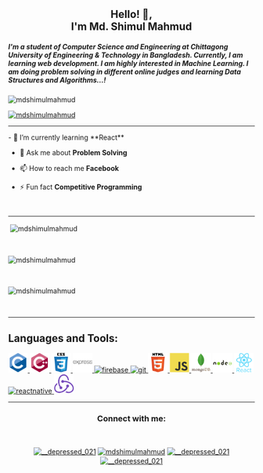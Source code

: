 <h2 align="center">Hello! 👋, <br>
I'm Md. Shimul Mahmud</h2>

<h5 align="left">I'm a student of Computer Science and Engineering at Chittagong University of Engineering & Technology in Bangladesh. Currently, I am learning web development. I am highly interested in Machine Learning. I am doing problem solving in different online judges and learning Data Structures and Algorithms...! </h5>

<p align="left"> <img src="https://komarev.com/ghpvc/?username=mdshimulmahmud&label=Profile%20views&color=0e75b6&style=flat" alt="mdshimulmahmud" /> </p>

<p align="left, background: dark, font-color: white"> 
  <a href="https://github.com/ryo-ma/github-profile-trophy">
  <img src="https://github-profile-trophy.vercel.app/?username=mdshimulmahmud" alt="mdshimulmahmud" />
  </a>
</p>
<hr>
- 🌱 I’m currently learning **React**

- 💬 Ask me about **Problem Solving**

- 📫 How to reach me **Facebook**

- ⚡ Fun fact **Competitive Programming**
<br>
<hr>
<p>&nbsp;<img align="center" src="https://github-readme-stats.vercel.app/api?username=mdshimulmahmud&show_icons=true&locale=en" alt="mdshimulmahmud" /></p>
<br>
<p>
  <img align="center" src="https://github-readme-streak-stats.herokuapp.com/?user=mdshimulmahmud&" alt="mdshimulmahmud" />
</p>
<br>
<p>
  <img align="center" src="https://github-readme-stats.vercel.app/api/top-langs?username=mdshimulmahmud&show_icons=true&locale=en&layout=compact" alt="mdshimulmahmud" />
</p>
<br>
<hr>
<h2 align="left">Languages and Tools:</h2> 
<p align="left"><a href="https://www.cprogramming.com/" target="_blank" rel="noreferrer"> <img src="https://raw.githubusercontent.com/devicons/devicon/master/icons/c/c-original.svg" alt="c" width="40" height="40"/> </a><a href="https://www.w3schools.com/cpp/" target="_blank" rel="noreferrer"> <img src="https://raw.githubusercontent.com/devicons/devicon/master/icons/cplusplus/cplusplus-original.svg" alt="cplusplus" width="40" height="40"/> </a><a href="https://www.w3schools.com/css/" target="_blank" rel="noreferrer"> <img src="https://raw.githubusercontent.com/devicons/devicon/master/icons/css3/css3-original-wordmark.svg" alt="css3" width="40" height="40"/> </a><a href="https://expressjs.com" target="_blank" rel="noreferrer"> <img src="https://raw.githubusercontent.com/devicons/devicon/master/icons/express/express-original-wordmark.svg" alt="express" width="40" height="40"/> </a><a href="https://firebase.google.com/" target="_blank" rel="noreferrer"> <img src="https://www.vectorlogo.zone/logos/firebase/firebase-icon.svg" alt="firebase" width="40" height="40"/> </a> <a href="https://git-scm.com/" target="_blank" rel="noreferrer"> <img src="https://www.vectorlogo.zone/logos/git-scm/git-scm-icon.svg" alt="git" width="40" height="40"/> </a> <a href="https://www.w3.org/html/" target="_blank" rel="noreferrer"> <img src="https://raw.githubusercontent.com/devicons/devicon/master/icons/html5/html5-original-wordmark.svg" alt="html5" width="40" height="40"/> </a><a href="https://developer.mozilla.org/en-US/docs/Web/JavaScript" target="_blank" rel="noreferrer"> <img src="https://raw.githubusercontent.com/devicons/devicon/master/icons/javascript/javascript-original.svg" alt="javascript" width="40" height="40"/> </a><a href="https://www.mongodb.com/" target="_blank" rel="noreferrer"> <img src="https://raw.githubusercontent.com/devicons/devicon/master/icons/mongodb/mongodb-original-wordmark.svg" alt="mongodb" width="40" height="40"/> </a><a href="https://nodejs.org" target="_blank" rel="noreferrer"> <img src="https://raw.githubusercontent.com/devicons/devicon/master/icons/nodejs/nodejs-original-wordmark.svg" alt="nodejs" width="40" height="40"/> </a> <a href="https://reactjs.org/" target="_blank" rel="noreferrer"> <img src="https://raw.githubusercontent.com/devicons/devicon/master/icons/react/react-original-wordmark.svg" alt="react" width="40" height="40"/> </a><a href="https://reactnative.dev/" target="_blank" rel="noreferrer"> <img src="https://reactnative.dev/img/header_logo.svg" alt="reactnative" width="40" height="40"/> </a> <a href="https://redux.js.org" target="_blank" rel="noreferrer"> <img src="https://raw.githubusercontent.com/devicons/devicon/master/icons/redux/redux-original.svg" alt="redux" width="40" height="40"/> </a> 
</p>
<hr>
<h3 align="center">Connect with me:</h3>
<br>
<p align="center">
<a href="https://twitter.com/__depressed_021" target="blank"><img align="center" src="https://raw.githubusercontent.com/rahuldkjain/github-profile-readme-generator/master/src/images/icons/Social/twitter.svg" alt="__depressed_021" height="30" width="40" /></a>
<a href="https://linkedin.com/in/mdshimulmahmud" target="blank"><img align="center" src="https://raw.githubusercontent.com/rahuldkjain/github-profile-readme-generator/master/src/images/icons/Social/linked-in-alt.svg" alt="mdshimulmahmud" height="30" width="40" /></a>
<a href="https://fb.com/__depressed_021" target="blank"><img align="center" src="https://raw.githubusercontent.com/rahuldkjain/github-profile-readme-generator/master/src/images/icons/Social/facebook.svg" alt="__depressed_021" height="30" width="40" /></a>
<a href="https://instagram.com/__depressed_021" target="blank"><img align="center" src="https://raw.githubusercontent.com/rahuldkjain/github-profile-readme-generator/master/src/images/icons/Social/instagram.svg" alt="__depressed_021" height="30" width="40" /></a>
</p>
